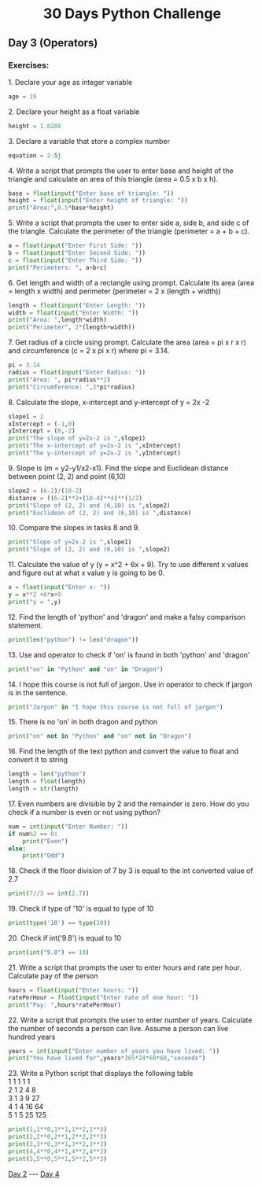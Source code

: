 <h1 align="center">30 Days Python Challenge</h1>
<h2>Day 3 (Operators)</h2>
<h3>Exercises:</h3>
<p>1. Declare your age as integer variable</p>

```py
age = 19
```

<p>2. Declare your height as a float variable</p>

```py
height = 1.8288
```

<p>3. Declare a variable that store a complex number</p>

```py
equation = 2-5j 
```

<p>4. Write a script that prompts the user to enter base and height of the triangle and calculate an area of this triangle (area = 0.5 x b x h).</p>

```py
base = float(input("Enter base of triangle: "))
height = float(input("Enter height of triangle: "))
print("Area:",0.5*base*height)
```

<p>5. Write a script that prompts the user to enter side a, side b, and side c of the triangle. Calculate the perimeter of the triangle (perimeter = a + b + c).</p>

```py
a = float(input("Enter First Side: "))
b = float(input("Enter Second Side: "))
c = float(input("Enter Third Side: "))
print("Perimeters: ", a+b+c)
```

<p>6. Get length and width of a rectangle using prompt. Calculate its area (area = length x width) and perimeter (perimeter = 2 x (length + width))</p>

```py
length = float(input("Enter Length: "))
width = float(input("Enter Width: "))
print("Area: ",length*width)
print("Perimeter", 2*(length+width))
```

<p>7. Get radius of a circle using prompt. Calculate the area (area = pi x r x r) and circumference (c = 2 x pi x r) where pi = 3.14.</p>

```py
pi = 3.14
radius = float(input("Enter Radius: "))
print("Area: ", pi*radius**2)
print("Circumference: ",2*pi*radius)
```

<p>8. Calculate the slope, x-intercept and y-intercept of y = 2x -2</p>

```py
slope1 = 2
xIntercept = (-1,0)
yIntercept = (0,-2)
print("The slope of y=2x-2 is ",slope1)
print("The x-intercept of y=2x-2 is ",xIntercept)
print("The y-intercept of y=2x-2 is ",yIntercept)
```

<p>9. Slope is (m = y2-y1/x2-x1). Find the slope and Euclidean distance between point (2, 2) and point (6,10)</p>

```py
slope2 = (6-2)/(10-2)
distance = ((6-2)**2+(10-4)**4)**(1/2)
print("Slope of (2, 2) and (6,10) is ",slope2)
print("Euclidean of (2, 2) and (6,10) is ",distance)
```

<p>10. Compare the slopes in tasks 8 and 9.</p>

```py
print("Slope of y=2x-2 is ",slope1)
print("Slope of (2, 2) and (6,10) is ",slope2)
```

<p>11. Calculate the value of y (y = x^2 + 6x + 9). Try to use different x values and figure out at what x value y is going to be 0.</p>

```py
x = float(input("Enter x: "))
y = x**2 +6*x+9
print("y = ",y)
```

<p>12. Find the length of 'python' and 'dragon' and make a falsy comparison statement.</p>

```py
print(len("python") != len("dragon"))
```

<p>13. Use and operator to check if 'on' is found in both 'python' and 'dragon'</p>

```py
print("on" in "Python" and "on" in "Dragon")
```

<p>14. I hope this course is not full of jargon. Use in operator to check if jargon is in the sentence.</p>

```py
print("Jargon" in "I hope this course is not full of jargon")
```

<p>15. There is no 'on' in both dragon and python</p>

```py
print("on" not in "Python" and "on" not in "Dragon")
```

<p>16. Find the length of the text python and convert the value to float and convert it to string</p>

```py
length = len("python")
length = float(length)
length = str(length)
```

<p>17. Even numbers are divisible by 2 and the remainder is zero. How do you check if a number is even or not using python?</p>

```py
num = int(input("Enter Number: "))
if num%2 == 0:
    print("Even")
else:
    print("Odd")
```

<p>18. Check if the floor division of 7 by 3 is equal to the int converted value of 2.7</p>

```py
print(7//3 == int(2.7)) 
```

<p>19. Check if type of '10' is equal to type of 10</p>

```py
print(type('10') == type(10))
```

<p>20. Check if int('9.8') is equal to 10</p>

```py
print(int("9.8") == 10)
```

<p>21. Write a script that prompts the user to enter hours and rate per hour. Calculate pay of the person</p>

```py
hours = float(input("Enter hours: "))
ratePerHour = float(input("Enter rate of one hour: "))
print("Pay: ",hours*ratePerHour)
```

<p>22. Write a script that prompts the user to enter number of years. Calculate the number of seconds a person can live. Assume a person can live hundred years</p>

```py
years = int(input("Enter number of years you have lived: "))
print("You have lived for",years*365*24*60*60,"seconds")
```

<p>23. Write a Python script that displays the following table<br/>
1 1 1 1 1<br/>
2 1 2 4 8<br>
3 1 3 9 27<br>
4 1 4 16 64<br>
5 1 5 25 125</p>

```py
print(1,1**0,1**1,1**2,1**3)
print(2,2**0,2**1,2**2,2**3)
print(3,3**0,3**1,3**2,3**3)
print(4,4**0,4**1,4**2,4**3)
print(5,5**0,5**1,5**2,5**3)
```
<a href="Day2.md">Day 2</a> --- <a href="Day4.md">Day 4</a>